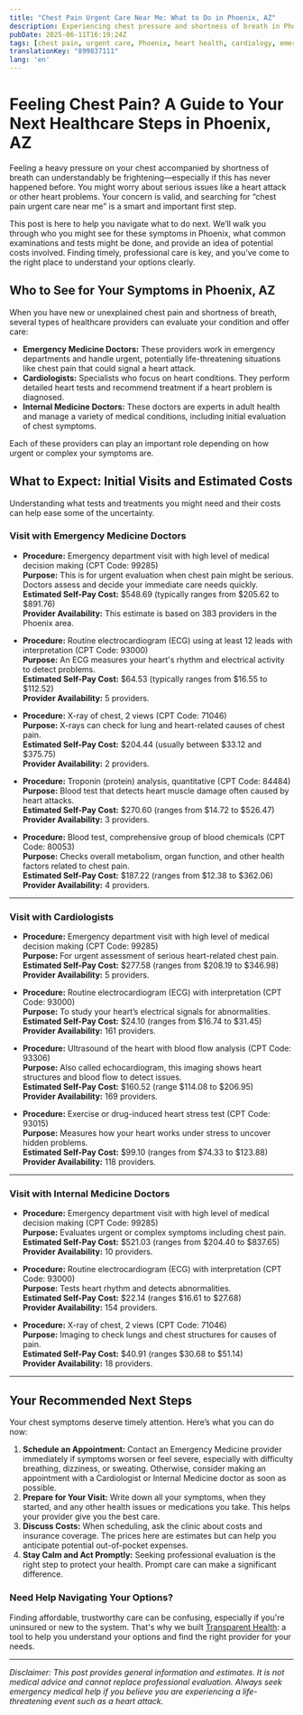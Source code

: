```yaml
---
title: "Chest Pain Urgent Care Near Me: What to Do in Phoenix, AZ"
description: Experiencing chest pressure and shortness of breath in Phoenix? Learn your next steps, who to see, and estimated costs for urgent chest pain care.  
pubDate: 2025-06-11T16:19:24Z
tags: [chest pain, urgent care, Phoenix, heart health, cardiology, emergency care, healthcare costs]
translationKey: "899837111"
lang: 'en'
---
```


# Feeling Chest Pain? A Guide to Your Next Healthcare Steps in Phoenix, AZ

Feeling a heavy pressure on your chest accompanied by shortness of breath can understandably be frightening—especially if this has never happened before. You might worry about serious issues like a heart attack or other heart problems. Your concern is valid, and searching for “chest pain urgent care near me” is a smart and important first step.

This post is here to help you navigate what to do next. We’ll walk you through who you might see for these symptoms in Phoenix, what common examinations and tests might be done, and provide an idea of potential costs involved. Finding timely, professional care is key, and you’ve come to the right place to understand your options clearly.

## Who to See for Your Symptoms in Phoenix, AZ

When you have new or unexplained chest pain and shortness of breath, several types of healthcare providers can evaluate your condition and offer care:

- **Emergency Medicine Doctors:** These providers work in emergency departments and handle urgent, potentially life-threatening situations like chest pain that could signal a heart attack.
- **Cardiologists:** Specialists who focus on heart conditions. They perform detailed heart tests and recommend treatment if a heart problem is diagnosed.
- **Internal Medicine Doctors:** These doctors are experts in adult health and manage a variety of medical conditions, including initial evaluation of chest symptoms.
  
Each of these providers can play an important role depending on how urgent or complex your symptoms are.

## What to Expect: Initial Visits and Estimated Costs

Understanding what tests and treatments you might need and their costs can help ease some of the uncertainty.

### Visit with Emergency Medicine Doctors

- **Procedure:** Emergency department visit with high level of medical decision making (CPT Code: 99285)  
  **Purpose:** This is for urgent evaluation when chest pain might be serious. Doctors assess and decide your immediate care needs quickly.  
  **Estimated Self-Pay Cost:** $548.69 (typically ranges from $205.62 to $891.76)  
  **Provider Availability:** This estimate is based on 383 providers in the Phoenix area.

- **Procedure:** Routine electrocardiogram (ECG) using at least 12 leads with interpretation (CPT Code: 93000)  
  **Purpose:** An ECG measures your heart's rhythm and electrical activity to detect problems.  
  **Estimated Self-Pay Cost:** $64.53 (typically ranges from $16.55 to $112.52)  
  **Provider Availability:** 5 providers.

- **Procedure:** X-ray of chest, 2 views (CPT Code: 71046)  
  **Purpose:** X-rays can check for lung and heart-related causes of chest pain.  
  **Estimated Self-Pay Cost:** $204.44 (usually between $33.12 and $375.75)  
  **Provider Availability:** 2 providers.

- **Procedure:** Troponin (protein) analysis, quantitative (CPT Code: 84484)  
  **Purpose:** Blood test that detects heart muscle damage often caused by heart attacks.  
  **Estimated Self-Pay Cost:** $270.60 (ranges from $14.72 to $526.47)  
  **Provider Availability:** 3 providers.

- **Procedure:** Blood test, comprehensive group of blood chemicals (CPT Code: 80053)  
  **Purpose:** Checks overall metabolism, organ function, and other health factors related to chest pain.  
  **Estimated Self-Pay Cost:** $187.22 (ranges from $12.38 to $362.06)  
  **Provider Availability:** 4 providers.

---

### Visit with Cardiologists

- **Procedure:** Emergency department visit with high level of medical decision making (CPT Code: 99285)  
  **Purpose:** For urgent assessment of serious heart-related chest pain.  
  **Estimated Self-Pay Cost:** $277.58 (ranges from $208.19 to $346.98)  
  **Provider Availability:** 5 providers.

- **Procedure:** Routine electrocardiogram (ECG) with interpretation (CPT Code: 93000)  
  **Purpose:** To study your heart’s electrical signals for abnormalities.  
  **Estimated Self-Pay Cost:** $24.10 (ranges from $16.74 to $31.45)  
  **Provider Availability:** 161 providers.

- **Procedure:** Ultrasound of the heart with blood flow analysis (CPT Code: 93306)  
  **Purpose:** Also called echocardiogram, this imaging shows heart structures and blood flow to detect issues.  
  **Estimated Self-Pay Cost:** $160.52 (range $114.08 to $206.95)  
  **Provider Availability:** 169 providers.

- **Procedure:** Exercise or drug-induced heart stress test (CPT Code: 93015)  
  **Purpose:** Measures how your heart works under stress to uncover hidden problems.  
  **Estimated Self-Pay Cost:** $99.10 (ranges from $74.33 to $123.88)  
  **Provider Availability:** 118 providers.

---

### Visit with Internal Medicine Doctors

- **Procedure:** Emergency department visit with high level of medical decision making (CPT Code: 99285)  
  **Purpose:** Evaluates urgent or complex symptoms including chest pain.  
  **Estimated Self-Pay Cost:** $521.03 (ranges from $204.40 to $837.65)  
  **Provider Availability:** 10 providers.

- **Procedure:** Routine electrocardiogram (ECG) with interpretation (CPT Code: 93000)  
  **Purpose:** Tests heart rhythm and detects abnormalities.  
  **Estimated Self-Pay Cost:** $22.14 (ranges $16.61 to $27.68)  
  **Provider Availability:** 154 providers.

- **Procedure:** X-ray of chest, 2 views (CPT Code: 71046)  
  **Purpose:** Imaging to check lungs and chest structures for causes of pain.  
  **Estimated Self-Pay Cost:** $40.91 (ranges $30.68 to $51.14)  
  **Provider Availability:** 18 providers.

---

## Your Recommended Next Steps

Your chest symptoms deserve timely attention. Here’s what you can do now:

1. **Schedule an Appointment:** Contact an Emergency Medicine provider immediately if symptoms worsen or feel severe, especially with difficulty breathing, dizziness, or sweating. Otherwise, consider making an appointment with a Cardiologist or Internal Medicine doctor as soon as possible.
2. **Prepare for Your Visit:** Write down all your symptoms, when they started, and any other health issues or medications you take. This helps your provider give you the best care.
3. **Discuss Costs:** When scheduling, ask the clinic about costs and insurance coverage. The prices here are estimates but can help you anticipate potential out-of-pocket expenses.
4. **Stay Calm and Act Promptly:** Seeking professional evaluation is the right step to protect your health. Prompt care can make a significant difference.

### Need Help Navigating Your Options?

Finding affordable, trustworthy care can be confusing, especially if you're uninsured or new to the system. That's why we built [Transparent Health](https://transparenthealth.ai): a tool to help you understand your options and find the right provider for your needs. 

---

*Disclaimer: This post provides general information and estimates. It is not medical advice and cannot replace professional evaluation. Always seek emergency medical help if you believe you are experiencing a life-threatening event such as a heart attack.*